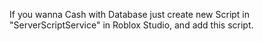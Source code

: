 If you wanna Cash with Database just create new Script in "ServerScriptService" in Roblox Studio, and add this script.

